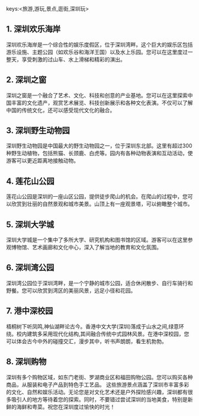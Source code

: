 keys:<旅游,游玩,景点,逛街,深圳玩>



## 1. **深圳欢乐海岸** 
 深圳欢乐海岸是一个综合性的娱乐度假区，位于深圳湾畔。这个巨大的娱乐区包括游乐设施、主题公园（如欢乐谷和海洋王国）以及水上乐园。您可以在这里度过一整天，享受刺激的过山车、水上滑梯和精彩的演出。
 ## 2. **深圳之窗**
深圳之窗是一个融合了艺术、文化、科技和创意的产业基地。您可以在这里探索中国丰富的文化遗产，观赏艺术展览、科技创新展示和各种文化表演。不仅可以了解中国的传统文化，还可以感受现代文化的融合。
 ## 3. **深圳野生动物园** 
深圳野生动物园是中国最大的野生动物园之一，位于深圳东北部。这里有超过300种野生动植物，包括熊猫、长颈鹿、白虎等。园内有各种动物表演和互动活动，使游客可以更近距离地接触动物。
 ## 4. **莲花山公园**
 莲花山公园是深圳的一座山区公园，提供徒步爬山的机会。在爬山的过程中，您可以欣赏到壮丽的自然景观和城市美景。山顶上有一座观景塔，可以俯瞰整个城市。
 ## 5. **深圳大学城**
深圳大学城是一个集中了多所大学、研究机构和图书馆的区域。游客可以在这里参观博物馆、艺术画廊和文化中心，深入了解当地的教育和文化氛围。
## 6. **深圳湾公园** 
深圳湾公园位于深圳湾畔，是一个宁静的城市公园，适合休闲散步、自行车骑行和野餐。您可以欣赏到湾区的美丽风景，远足小径和花园。
 ## 7. **港中深校园** 
梧桐树下听凤鸣,神仙湖畔论古今。香港中文大学(深圳)落成于山水之间,绿意环绕。校内建筑多采用现代化结构,其间融合传统中式园林风景。在港中深校园，您可以体会古今中外的碰撞交汇，漫步其中，听书声朗朗，看生机勃勃。
## 8. **深圳购物** 
深圳有多个购物区域，如东门老街、罗湖商业区和福田购物公园。您可以购买各种商品，从服装和电子产品到特色手工艺品。
这些旅游景点涵盖了深圳市丰富多彩的文化、自然和娱乐活动。无论您是对文化艺术还是户外探险感兴趣，深圳都有很多吸引人的地方等待着您的探索。同时，不要错过尝试深圳的当地美食，特别是新鲜的海鲜和粤菜。祝您在深圳度过愉快的时光！
